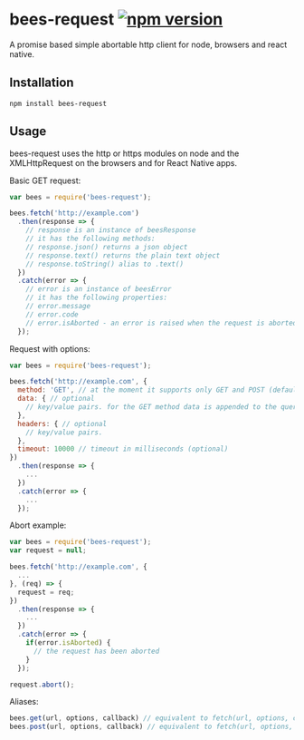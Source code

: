 # bees-request [![npm version](https://img.shields.io/npm/v/bees-request.svg?style=flat)](https://www.npmjs.com/package/bees-request)

A promise based simple abortable http client for node, browsers and react native.

## Installation

```
npm install bees-request
```
## Usage

bees-request uses the http or https modules on node and the XMLHttpRequest on the browsers and for React Native apps.

Basic GET request:

``` js
var bees = require('bees-request');

bees.fetch('http://example.com')
  .then(response => {
    // response is an instance of beesResponse
    // it has the following methods:
    // response.json() returns a json object 
    // response.text() returns the plain text object
    // response.toString() alias to .text()
  })
  .catch(error => {
    // error is an instance of beesError
    // it has the following properties:
    // error.message
    // error.code
    // error.isAborted - an error is raised when the request is aborted
  });
  ```
  Request with options:
  
  ``` js
  var bees = require('bees-request');
  
  bees.fetch('http://example.com', {
    method: 'GET', // at the moment it supports only GET and POST (default: GET)
    data: { // optional
      // key/value pairs. for the GET method data is appended to the querystring
    },
    headers: { // optional
      // key/value pairs.  
    },
    timeout: 10000 // timeout in milliseconds (optional)
  })
    .then(response => {
      ...
    })
    .catch(error => {
      ...
    });
  ```
  
  Abort example:
  
  ``` js
  var bees = require('bees-request');
  var request = null;
  
  bees.fetch('http://example.com', {
    ...
  }, (req) => {
    request = req;
  })
    .then(response => {
      ...
    })
    .catch(error => {
      if(error.isAborted) {
        // the request has been aborted
      }
    });
  
  request.abort();
  ```

  Aliases:
  
  ``` js
  bees.get(url, options, callback) // equivalent to fetch(url, options, callback) with options.method = 'GET'    
  bees.post(url, options, callback) // equivalent to fetch(url, options, callback) with options.method = 'POST'
  ```
  

